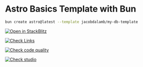 # Astro Basics Template with Bun

```zsh
bun create astro@latest --template jacobdalamb/my-db-template
```

[![Open in StackBlitz](https://developer.stackblitz.com/img/open_in_stackblitz.svg)](https://stackblitz.com/github/jacobdalamb/my-db-template)

[![Check Links](https://github.com/jacobdalamb/my-db-template/actions/workflows/check_links.yml/badge.svg)](https://github.com/jacobdalamb/my-db-template/actions/workflows/check_links.yml)

[![Check code quality](https://github.com/jacobdalamb/my-db-template/actions/workflows/pull_request.yml/badge.svg)](https://github.com/jacobdalamb/my-db-template/actions/workflows/pull_request.yml)

[![Check studio](https://github.com/jacobdalamb/my-db-template/actions/workflows/_studio.yml/badge.svg)](https://github.com/jacobdalamb/my-db-template/actions/workflows/_studio.yml)
